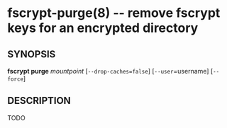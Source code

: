 fscrypt-purge(8) -- remove fscrypt keys for an encrypted directory
==================================================================

## SYNOPSIS

**fscrypt purge** _mountpoint_ [`--drop-caches=false`] [`--user`=username] [`--force`]

## DESCRIPTION

TODO